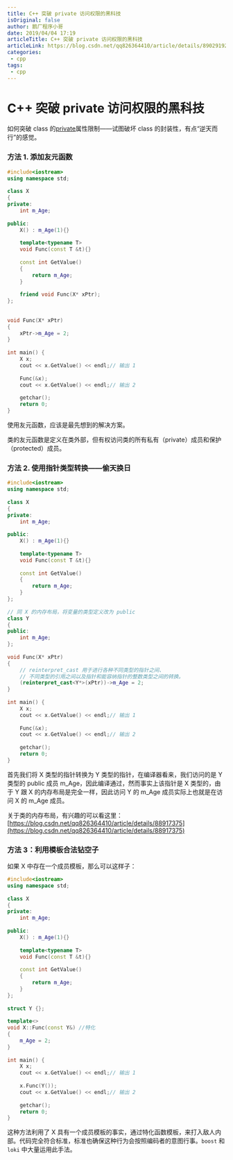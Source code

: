 ```yaml
---
title: C++ 突破 private 访问权限的黑科技
isOriginal: false
author: 鹅厂程序小哥
date: 2019/04/04 17:19
articleTitle: C++ 突破 private 访问权限的黑科技
articleLink: https://blog.csdn.net/qq826364410/article/details/89029192
categories:
 - cpp
tags:
 - cpp
---
```


# C++ 突破 private 访问权限的黑科技

如何突破 class 的[private](https://so.csdn.net/so/search?q=private&spm=1001.2101.3001.7020)属性限制——试图破坏 class 的封装性，有点“逆天而行”的感觉。

### 方法 1. 添加友元函数

```cpp
#include<iostream>
using namespace std;
 
class X
{
private:
	int m_Age;
 
public:
	X() : m_Age(1){}
 
	template<typename T>
	void Func(const T &t){}
 
	const int GetValue()
	{
		return m_Age;
	}
 
	friend void Func(X* xPtr);
};
 
 
void Func(X* xPtr)
{
	xPtr->m_Age = 2;
}
 
int main() {
	X x;
	cout << x.GetValue() << endl;// 输出 1
 
	Func(&x);
	cout << x.GetValue() << endl;// 输出 2
 
	getchar();
	return 0;
}
```

使用友元函数，应该是最先想到的解决方案。

类的友元函数是定义在类外部，但有权访问类的所有私有（private）成员和保护（protected）成员。

### 方法 2. 使用指针类型转换——偷天换日

```cpp
#include<iostream>
using namespace std;
 
class X
{
private:
	int m_Age;
 
public:
	X()	: m_Age(1){}
 
	template<typename T>
	void Func(const T &t){}
 
	const int GetValue()
	{
		return m_Age;
	}
};
 
// 同 X 的内存布局，将变量的类型定义改为 public
class Y
{
public:
	int m_Age;
};
 
void Func(X* xPtr)
{
	// reinterpret_cast 用于进行各种不同类型的指针之间、
	// 不同类型的引用之间以及指针和能容纳指针的整数类型之间的转换。
	(reinterpret_cast<Y*>(xPtr))->m_Age = 2;
}
 
int main() {
	X x;
	cout << x.GetValue() << endl;// 输出 1
 
	Func(&x);
	cout << x.GetValue() << endl;// 输出 2
 
	getchar();
	return 0;
}
```

首先我们将 X 类型的指针转换为 Y 类型的指针，在编译器看来，我们访问的是 Y 类型的 public 成员 m\_Age，因此编译通过，然而事实上该指针是 X 类型的，由于 Y 跟 X 的内存布局是完全一样，因此访问 Y 的 m\_Age 成员实际上也就是在访问 X 的 m\_Age 成员。

关于类的内存布局，有兴趣的可以看这里：[https://blog.csdn.net/qq826364410/article/details/88917375](https://blog.csdn.net/qq826364410/article/details/88917375)

### 方法 3：利用模板合法钻空子

如果 X 中存在一个成员模板，那么可以这样子：

```cpp
#include<iostream>
using namespace std;
 
class X
{
private:
	int m_Age;
 
public:
	X() : m_Age(1){}
 
	template<typename T>
	void Func(const T &t){}
 
	const int GetValue()
	{
		return m_Age;
	}
};
 
struct Y {};
 
template<>
void X::Func(const Y&) //特化
{
	m_Age = 2;
}
 
int main() {
	X x;
	cout << x.GetValue() << endl;// 输出 1
 
	x.Func(Y());
	cout << x.GetValue() << endl;// 输出 2
 
	getchar();
	return 0;
}
```

这种方法利用了 X 具有一个成员模板的事实，通过特化函数模板，来打入敌人内部。代码完全符合标准，标准也确保这种行为会按照编码者的意图行事。`boost` 和 `loki` 中大量运用此手法。